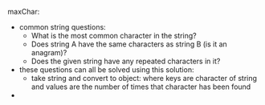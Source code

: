 maxChar:
- common string questions:
    - What is the most common character in the string?
    - Does string A have the same characters as string B (is it an anagram)?
    - Does the given string have any repeated characters in it?
- these questions can all be solved using this solution:
    - take string and convert to object: where keys are character of string and values are the number of times that character has been found
- 